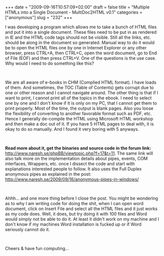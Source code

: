 +++
date = "2009-09-16T10:57:09+02:00"
draft = false
title = "Multiple HTMLs into a Single Document - MultiDoc2HTML v0.1"
categories = ["anonymous"]
slug = "232"
+++

<p>I was developing a program which allows me to take a bunch of HTML files and put it into a single document. These files need to be put in as rendered in IE and the HTML code tags should not be visible. Still all the links, etc. should be along in the document so generated. Manual way to do it would be to open the HTML files one by one in Internet Explorer or any other browser, press CTRL+A, then CTRL+C, open the word document, go to End of File (EOF) and then press CTRL+V. One of the questions is the use case. Why would I need to do something like this?</p>  <p>&#160;</p>  <p>We are all aware of e-books in CHM (Complied HTML format). I have loads of them. And sometimes, the TOC (Table of Contents) gets corrupt due to one or other reason and I cannot navigate around. The other thing is that if I want to print, I cannot print all of the topics in the ebook. I need to select one by one and I don't know if it is only on my PC, that I cannot get them to print properly. Most of the time, the output is blank pages. Also you loose the flexibility of converting to another favorable format such as PDF, etc. Hence I generally de-compile the HTML using Microsoft HTML workshop and then make a doc out of it. If you have 5 HTML pages to deal with, it is okay to do so manually. And I found it very boring with 5 anyways.</p>  <p>&#160;</p>  <p><strong>Read more about it, get the binaries and source code in the forum link:</strong> <a href="http://www.naresh.se/phpBB/viewtopic.php?f=17&amp;t=11">http://www.naresh.se/phpBB/viewtopic.php?f=17&amp;t=11</a>. The same link will also talk more on the implementation details about pipes, events, COM interfaces, Wrappers, etc. once I dissect the code and start with explanations interested people to follow. It also uses the Full Duplex anonymous pipes as explained in the post: <a title="http://www.naresh.se/2009/09/16/anonymous-pipes-in-windows/" href="http://www.naresh.se/2009/09/16/anonymous-pipes-in-windows/">http://www.naresh.se/2009/09/16/anonymous-pipes-in-windows/</a></p>  <p>&#160;</p>  <p>Ahhh… and one more thing before I close the post. You might be wondering as to why I am writing code for doing the shit, when I can open word document, click on Insert File and select all the HTML files and it just works as my code does. Well, it does, but try doing it with 100 files and Word would simply not be able to do it. At least it didn't work on my machine and I don't know if my machines Word installation is fucked up or if Word seriously cannot do it.</p>  <p>&#160;</p>  <p>Cheers &amp; have fun computing…</p>
